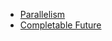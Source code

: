 * [Parallelism](src/main/java/in/thirumal/parallelism/Definition.md)
* [Completable Future](src/main/java/in/thirumal/t1completablefuture/Basic.md)